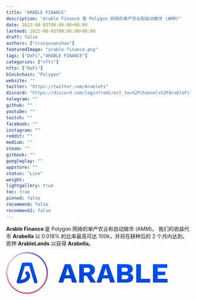 ```yaml
---
title: "ARABLE FINANCE"
description: "Arable Finance 是 Polygon 网络的单产农业和自动做市 (AMM)"
date: 2022-08-03T00:00:00+08:00
lastmod: 2022-08-03T00:00:00+08:00
draft: false
authors: ["crazyxuanshao"]
featuredImage: "arable-finance.png"
tags: ["DeFi","ARABLE FINANCE"]
categories: ["nfts"]
nfts: ["DeFi"]
blockchain: "Polygon"
website: ""
twitter: "https://twitter.com/ArableFi"
discord: "https://discord.com/login?redirect_to=%2Fchannels%2FArableFi"
telegram: ""
github: ""
youtube: ""
twitch: ""
facebook: ""
instagram: ""
reddit: ""
medium: ""
steam: ""
gitbook: ""
googleplay: ""
appstore: ""
status: "Live"
weight: 
lightgallery: true
toc: true
pinned: false
recommend: false
recommend1: false
---
```

<p><strong>Arable Finance </strong>是 Polygon<strong> </strong> 网络的单产农业和自动做市 (AMM)。 我们的收益代币 <strong>Arabella</strong> 以 0.018% 的比率最高可达 100k，并将在耕种后的 2 个月内达到。 质押 <strong>ArableLands</strong> 以获得 <strong>Arabella</strong>。</p>



![下载](下载.png)